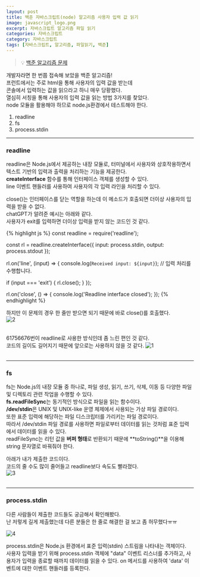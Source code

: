 ```yaml
---
layout: post
title: 백준 자바스크립트(node) 알고리즘 사용자 입력 값 읽기
image: javascript_logo.png
excerpt: 자바스크립트 알고리즘 파일 읽기
categories: 자바스크립트
category: 자바스크립트
tags: [자바스크립트, 알고리즘, 파일읽기, 백준]
---
```


> 💡 [백준 알고리즘 문제](https://www.acmicpc.net/problem/1000)

개발자라면 한 번쯤 접속해 보았을 백준 알고리즘!  
프런트에서는 주로 html을 통해 사용자의 입력 값을 받는데  
콘솔에서 입력하는 값을 읽으라고 하니 매우 당황했다.  
열심히 서칭을 통해 사용자의 입력 값을 읽는 방법 3가지를 찾았다.  
node 모듈을 활용해야 하므로 node.js환경에서 테스트해야 한다.  
1. readline
2. fs
3. process.stdin

---

### readline

readline은 Node.js에서 제공하는 내장 모듈로, 터미널에서 사용자와 상호작용하면서 텍스트 기반의 입력과 출력을 처리하는 기능을 제공한다.  
**createInterface** 함수를 통해 인터페이스 객체를 생성할 수 있다.  
line 이벤트 핸들러를 사용하여 사용자의 각 입력 라인을 처리할 수 있다.  

close()는 인터페이스를 닫는 역할을 하는데 이 메소드가 호출되면 더이상 사용자의 입력을 받을 수 없다.  
chatGPT가 알려준 예시는 아래와 같다.  
사용자가 exit를 입력하면 더이상 입력을 받지 않는 코드인 것 같다.  

{% highlight js %}
const readline = require('readline');

const rl = readline.createInterface({
  input: process.stdin,
  output: process.stdout
});

rl.on('line', (input) => {
  console.log(`Received input: ${input}`);
  // 입력 처리를 수행합니다.

  if (input === 'exit') {
    rl.close();
  }
});

rl.on('close', () => {
  console.log('Readline interface closed');
});
{% endhighlight %}
<br/>

하지만 이 문제의 경우 한 줄만 받으면 되기 때문에 바로 close()를 호출했다.  
![2](https://github.com/DaYoung-woo/DaYoung-woo.github.io/assets/131967254/5f7c9f4b-b695-4119-9220-3f76417d1b64)  
<br/>  

61756676번이 readline로 사용한 방식인데 좀 느린 편인 것 같다.  
코드의 길이도 길어지기 때문에 앞으로는 사용하지 않을 것 같다. 
![1](https://github.com/DaYoung-woo/DaYoung-woo.github.io/assets/131967254/2de4ce4b-7351-4d01-b1a2-c8d9308a9b17)  
<br/>

--- 

### fs

fs는 Node.js의 내장 모듈 중 하나로, 파일 생성, 읽기, 쓰기, 삭제, 이동 등 다양한 파일 및 디렉토리 관련 작업을 수행할 수 있다.  
**fs.readFileSync**는 동기적인 방식으로 파일을 읽는 함수이다.  
**/dev/stdin**은 UNIX 및 UNIX-like 운영 체제에서 사용되는 가상 파일 경로이다.  
또한 표준 입력에 해당하는 파일 디스크립터를 가리키는 파일 경로이다.  
따라서 /dev/stdin 파일 경로를 사용하면 파일로부터 데이터를 읽는 것처럼 표준 입력에서 데이터를 읽을 수 있다.  
readFileSync는 리턴 값을 **버퍼 형태**로 반환되기 때문에 **toString()**을 이용해 string 문자열로 바꿔줘야 한다.  

아래가 내가 제출한 코드이다.  
코드의 줄 수도 많이 줄어들고 readline보다 속도도 빨라졌다.  
![3](https://github.com/DaYoung-woo/DaYoung-woo.github.io/assets/131967254/4ce603db-2a26-4900-a139-da07a6b43d6e)  
<br/>

---

### process.stdin

다른 사람들이 제출한 코드들도 궁금해서 확인해봤다.  
난 저렇게 길게 제출했는데 다른 분들은 한 줄로 해결한 걸 보고 좀 허무했다ㅠㅠ  

![4](https://github.com/DaYoung-woo/DaYoung-woo.github.io/assets/131967254/c8eb9cb4-2c33-4b4d-babf-29f9a5a04192)  

process.stdin은 Node.js 환경에서 표준 입력(stdin) 스트림을 나타내는 객체이다.  
사용자 입력을 받기 위해 process.stdin 객체에 "data" 이벤트 리스너를 추가하고, 사용자가 입력을 종료할 때까지 데이터를 읽을 수 있다.
on 메서드를 사용하여 'data' 이벤트에 대한 이벤트 핸들러를 등록한다.



